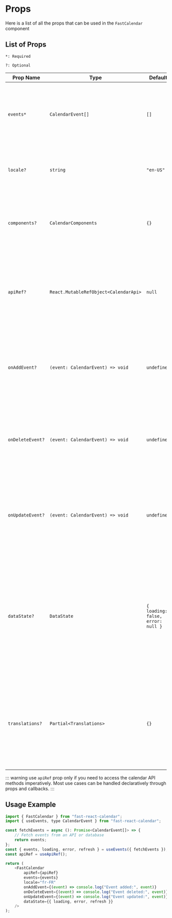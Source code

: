 # Props
Here is a list of all the props that can be used in the `FastCalendar` component

## List of Props
`*: Required`

`?: Optional`

| Prop Name | Type | Default | Description |
|-----------|------|---------|-------------|
| `events*` | `CalendarEvent[]` | `[]` | An array of [events](./events.md) to display in the calendar. Each event should conform to the `CalendarEvent` type. |
| `locale?` | `string` | `"en-US"` | The locale to use for formatting dates and times. Defaults to `"en-US"`. |
| `components?` | `CalendarComponents` | `{}` | An object containing custom components to override the default ones. See [Customize](./components.md) for more details. |
| `apiRef?` | `React.MutableRefObject<CalendarApi>` | `null` | A ref to access the calendar [API](./api.md) methods. Useful for imperative actions like navigating to a specific date or refreshing events. |
| `onAddEvent?` | `(event: CalendarEvent) => void` | `undefined` | A callback function that is called when a new event is added. Useful for handling event creation in your application. |
| `onDeleteEvent?` | `(event: CalendarEvent) => void` | `undefined` | A callback function that is called when an event is deleted. Useful for handling event removal in your application. |
| `onUpdateEvent?` | `(event: CalendarEvent) => void` | `undefined` | A callback function that is called when an event is updated. Useful for handling event modifications in your application. |
| `dataState?` | `DataState` | `{ loading: false, error: null }` | An object representing the current state of the data. It can include properties like `loading`, `error`, and `refresh`. This is useful for managing the state of your events data in cases where you want to handle loading states or errors. |
| `translations?` | `Partial<Translations>` | `{}` | An object containing translations for various calendar strings. This allows you to customize the text displayed in the calendar. See [Translations](./translations.md) for more details. |

::: warning 
use `apiRef` prop only if you need to access the calendar API methods imperatively. Most use cases can be handled declaratively through props and callbacks.
:::

##  Usage Example
```javascript
import { FastCalendar } from "fast-react-calendar";
import { useEvents, type CalendarEvent } from "fast-react-calendar";

const fetchEvents = async (): Promise<CalendarEvent[]> => {
    // Fetch events from an API or database
    return events;
};
const { events, loading, error, refresh } = useEvents({ fetchEvents });
const apiRef = useApiRef();

return (
    <FastCalendar
        apiRef={apiRef}
        events={events}
        locale="fr-FR"
        onAddEvent={(event) => console.log("Event added:", event)}
        onDeleteEvent={(event) => console.log("Event deleted:", event)}
        onUpdateEvent={(event) => console.log("Event updated:", event)}
        dataState={{ loading, error, refresh }}
    />
);
```